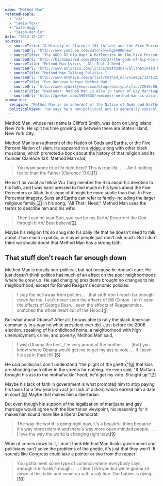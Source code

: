 ```yaml
---
name: "Method Man"
relatedPeople:
  - "rza"
  - "jamie-foxx"
  - "nate-dogg"
  - "jason-derulo"
date: "2012-12-13"
sources:
  - sourceTitle: "A History of Clarence 13X (Allah) and the Five Percenters."
    sourceUrl: "http://www.youtube.com/watch?v=uKgbA0Rmnsw"
  - sourceTitle: "The GODS Of Hip-Hop: A Reflection On The Five Percenter Influence On Rap Music & Culture."
    sourceUrl: "http://hiphopwired.com/2010/03/24/the-gods-of-hip-hop-a-reflection-on-the-five-percenter-influence-on-rap-music-culture/"
  - sourceTitle: "Method Man Lyrics – All That I Need."
    sourceUrl: "http://www.azlyrics.com/lyrics/methodman/allthatineed.html"
  - sourceTitle: "Method Man Talking Politics."
    sourceUrl: "http://www.mtvhive.com/artist/method_man/videos/327122/method_man_talking_politics"
  - sourceTitle: "Dan Donovan Versus Method Man."
    sourceUrl: "http://www.nydailynews.com/blogs/dailypolitics/2010/06/dan-donovan-versus-method-man.html"
  - sourceTitle: "Reminder: Method Man Is Also in Favor of Gay Marriage, Maybe(?)."
    sourceUrl: "http://gawker.com/5909035/reminder-method-man-is-also-in-favor-of-gay-marriage-maybe"
summaries:
  religion: "Method Man is an adherent of the Nation of Gods and Earths, or the Five Percent Nation."
  politicalViews: "He says he's non-political and is generally cynical about politics, but leans toward the liberal side of things."
---
```


Method Man, whose real name is Clifford Smith, was born on Long Island, New York. He split his time growing up between there are Staten Island, New York City.

Method Man is an adherent of the Nation of Gods and Earths, or the Five Percent Nation of Islam. He appeared in a [video](http://www.youtube.com/watch?v=uKgbA0Rmnsw), along with other black musicians, which promoted a book about the history of that religion and its founder Clarence 13X. Method Man said,

>You want some true life right here? This is true life. . . . Ain't nothing realer than the Father [Clarence 13X].<a class="source-citation" href="#http%3A%2F%2Fwww.youtube.com%2Fwatch%3Fv%3DuKgbA0Rmnsw" title="A History of Clarence 13X (Allah) and the Five Percenters.">[1]</a>

He isn't as vocal as fellow Wu Tang member the Rza about his devotion to his faith, and I was hard-pressed to find much in his lyrics about the Five Percenters or Allah, but some of it might be more subtle than that. In Five Percenter imagery, Suns and Earths can refer to family–including the larger religious family.<a class="source-citation" href="#http%3A%2F%2Fhiphopwired.com%2F2010%2F03%2F24%2Fthe-gods-of-hip-hop-a-reflection-on-the-five-percenter-influence-on-rap-music-culture%2F" title="The GODS Of Hip-Hop: A Reflection On The Five Percenter Influence On Rap Music &amp; Culture.">[2]</a> In his song, "All That I Need," Method Man uses the terms to describe him and his wife:

>Then I can be your Sun, you can be my Earth/ Resurrect the God through birth/ Best believe<a class="source-citation" href="#http%3A%2F%2Fwww.azlyrics.com%2Flyrics%2Fmethodman%2Fallthatineed.html" title="Method Man Lyrics – All That I Need.">[3]</a>

Maybe his religion fits so snug into his daily life that he doesn't need to talk about it too much in public, or maybe people just don't ask much. But I don't think we should doubt that Method Man has a strong faith.


## That stuff don't reach far enough down

Method Man is mostly non-political, but not because he doesn't care. He just doesn't think politics has much of an effect on the poor neighborhoods where he grew up. He said changing presidents brought no changes to his neighborhood, except for Ronald Reagan's economic policies:

>I stay the hell away from politics. . . that stuff don't reach far enough down for me. I ain't never seen the effects of Bill Clinton, I ain't seen the effects of George Bush. I seen the effects of Reaganomics, snatched the whole heart out of the Hood.<a class="source-citation" href="#http%3A%2F%2Fwww.mtvhive.com%2Fartist%2Fmethod_man%2Fvideos%2F327122%2Fmethod_man_talking_politics" title="Method Man Talking Politics.">[4]</a>

But what about Obama? After all, he was able to rally the black American community in a way no white president ever did. Just before the 2008 election, speaking of his childhood home, a neighborhood with high unemployment, crime, and poverty, Method Man said,

>I wish Obama the best, I'm very proud of the brother. . . . [But] you know where Obama would get me to get my ass to vote. . . if I seen his ass in Park Hill.<a class="source-citation" href="#http%3A%2F%2Fwww.mtvhive.com%2Fartist%2Fmethod_man%2Fvideos%2F327122%2Fmethod_man_talking_politics" title="Method Man Talking Politics.">[5]</a>

He said politicians don't understand "the plight of the ghetto,"<a class="source-citation" href="#http%3A%2F%2Fwww.mtvhive.com%2Fartist%2Fmethod_man%2Fvideos%2F327122%2Fmethod_man_talking_politics" title="Method Man Talking Politics.">[6]</a> that kids are shooting each other in the streets for nothing. He even said, "If McCain brought his ass to the mothafuckin' hood, he'd get my vote. Straight up."<a class="source-citation" href="#http%3A%2F%2Fwww.mtvhive.com%2Fartist%2Fmethod_man%2Fvideos%2F327122%2Fmethod_man_talking_politics" title="Method Man Talking Politics.">[7]</a>

Maybe his lack of faith in government is what prompted him to stop paying his taxes for a few years–an act (or lack of action) which earned him a date in court.<a class="source-citation" href="#http%3A%2F%2Fwww.nydailynews.com%2Fblogs%2Fdailypolitics%2F2010%2F06%2Fdan-donovan-versus-method-man.html" title="Dan Donovan Versus Method Man.">[8]</a> Maybe that makes him a libertarian.

But even though his support of the legalization of marijuana and gay marriage would agree with the libertarian viewpoint, his reasoning for it makes him sound more like a liberal Democrat:

>The way the world is going right now, it's a beautiful thing because it's way more tolerant and there's way more open-minded people. . . . I love the way the world is changing right now.<a class="source-citation" href="#http%3A%2F%2Fgawker.com%2F5909035%2Freminder-method-man-is-also-in-favor-of-gay-marriage-maybe" title="Reminder: Method Man Is Also in Favor of Gay Marriage, Maybe(?).">[9]</a>

When it comes down to it, I don't think Method Man thinks government and politicians can't solve the problems of the ghetto, it's just that they won't. It sounds like Congress could take a pointer or two from the rapper:

>You gotta meet some type of common where everybody says, enough is e-fuckin'-nough. . . . I don't like you but we're gonna sit down at this table and come up with a solution. Our babies is dying.<a class="source-citation" href="#http%3A%2F%2Fwww.mtvhive.com%2Fartist%2Fmethod_man%2Fvideos%2F327122%2Fmethod_man_talking_politics" title="Method Man Talking Politics.">[10]</a>